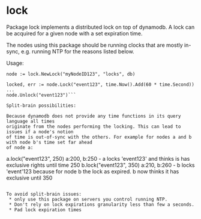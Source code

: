 # lock
Package lock implements a distributed lock on top of dynamodb.
A lock can be acquired for a given node with a set expiration time.

The nodes using this package should be running clocks that are mostly in-sync, e.g. running NTP for the reasons listed below.

Usage:
 ```db := dynamodb.New(session.New(), &aws.Config{}
 node := lock.NewLock("myNodeID123", "locks", db)

 locked, err := node.Lock("event123", time.Now().Add(60 * time.Second))
 ...
 node.Unlock("event123")```

Split-brain possibilities:

Because dynamodb does not provide any time functions in its query language all times
originate from the nodes performing the locking. This can lead to issues if a node's notion
of time is out-of-sync with the others. For example for nodes a and b with node b's time set far ahead
of node a:

```
 a.lock("event123", 250) a:200, b:250 - a locks 'event123' and thinks is has exclusive rights until time 250
 b.lock("event123", 350) a:210, b:260 - b locks 'event'123 because for node b the lock as expired.  b now thinks it has exclusive until 350
```

To avoid split-brain issues:
 * only use this package on servers you control running NTP.
 * Don't rely on lock expirations granularity less than few a seconds.
 * Pad lock expiration times
